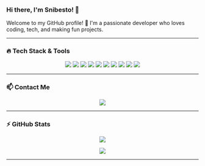 ### Hi there, I'm Snibesto! 👋

Welcome to my GitHub profile! 🚀 I'm a passionate developer who loves coding, tech, and making fun projects. 

---

### 🔥 Tech Stack & Tools

<p align="center">
  <img src="https://img.shields.io/badge/HTML5-E34F26?style=for-the-badge&logo=html5&logoColor=white" />
  <img src="https://img.shields.io/badge/CSS3-1572B6?style=for-the-badge&logo=css3&logoColor=white" />
  <img src="https://img.shields.io/badge/JavaScript-F7DF1E?style=for-the-badge&logo=javascript&logoColor=black" />
  <img src="https://img.shields.io/badge/Tailwind_CSS-38B2AC?style=for-the-badge&logo=tailwind-css&logoColor=white" />
  <img src="https://img.shields.io/badge/Node.js-339933?style=for-the-badge&logo=node.js&logoColor=white" />
  <img src="https://img.shields.io/badge/MongoDB-47A248?style=for-the-badge&logo=mongodb&logoColor=white" />
  <img src="https://img.shields.io/badge/Express.js-000000?style=for-the-badge&logo=express&logoColor=white" />
  <img src="https://img.shields.io/badge/Axios-5A29E4?style=for-the-badge&logo=axios&logoColor=white" />
  <img src="https://img.shields.io/badge/Raspberry_Pi-A22846?style=for-the-badge&logo=raspberry-pi&logoColor=white" />
  <img src="https://img.shields.io/badge/Git-F05032?style=for-the-badge&logo=git&logoColor=white" />
</p>

---

### 📫 Contact Me

<p align="center">
  <a href="https://discord.com/users/snibesto"><img src="https://img.shields.io/badge/Discord-Snibesto-5865F2?style=for-the-badge&logo=discord&logoColor=white&border-radius=8" /></a>
</p>

---

### ⚡ GitHub Stats

<p align="center">
  <img src="https://github-readme-stats.vercel.app/api?username=snibesto&show_icons=true&theme=dark&border_radius=8" />
</p>

<p align="center">
  <img src="https://github-readme-stats.vercel.app/api/top-langs/?username=snibesto&layout=compact&theme=dark&border_radius=8" />
</p>

---
